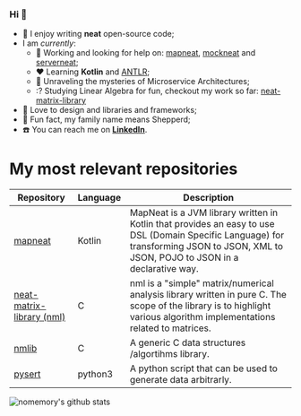 ### Hi  👋

- 🐝 I enjoy writing **neat** open-source code;
- I am _currently_:
  - 🔭 Working and looking for help on: [mapneat](https://github.com/nomemory/mapneat), [mockneat](https://github.com/nomemory/mockneat) and [serverneat](https://github.com/nomemory/serverneat);
  - :hearts: Learning **Kotlin** and [ANTLR](https://www.antlr.org/);
  - :satellite: Unraveling the mysteries of Microservice Architectures;
  - :? Studying Linear Algebra for fun, checkout my work so far: [neat-matrix-library](https://github.com/nomemory/neat-matrix-library)
- :flashlight: Love to design and libraries and frameworks;
- :sheep: Fun fact, my family name means Shepperd;
- ☎️ You can reach me on **[LinkedIn](https://www.linkedin.com/in/andrei-n-ciobanu-50708611/)**.

# My most relevant repositories

| Repository | Language | Description |
| ---------- | -------- | ----------- |
| [mapneat](https://github.com/nomemory/mapneat) | Kotlin | MapNeat is a JVM library written in Kotlin that provides an easy to use DSL (Domain Specific Language) for transforming JSON to JSON, XML to JSON, POJO to JSON in a declarative way.   |
| [neat-matrix-library (nml)](https://github.com/nomemory/neat-matrix-library) | C | nml is a "simple" matrix/numerical analysis library written in pure C. The scope of the library is to highlight various algorithm implementations related to matrices. |
| [nmlib](https://github.com/nomemory/nmlib) | C | A generic C data structures /algortihms library. | 
| [pysert](https://github.com/nomemory/pysert) | python3 | A python script that can be used to generate data arbitrarly. |

![nomemory's github stats](https://github-readme-stats.vercel.app/api?username=nomemory&show_icons=true&hide_border=true)

